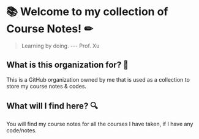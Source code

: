 # 📚 Welcome to my collection of Course Notes! ✏

> Learning by doing. --- Prof. Xu

## What is this organization for? 🤔
This is a GitHub organization owned by me that is used as a collection to store my course notes & codes.

## What will I find here? 🔍
You will find my course notes for all the courses I have taken, if I have any code/notes.
